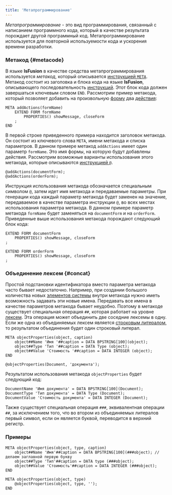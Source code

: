 ```yaml
---
title: 'Метапрограммирование'
---
```


*Метапрограммирование* - это вид программирования, связанный с написанием программного кода, который в качестве результата порождает другой программный код. Метапрограммирование используется для повторной используемости кода и ускорения времени разработки.  

### Метакод {#metacode}

В языке **lsFusion** в качестве средства метапрограммирования используется *метакод*, который описывается [инструкцией `META`](META_instruction.md). Метакод состоит из заголовка и блока кода на языке **lsFusion**, описывающего последовательность [инструкций](Instructions.md). Этот блок кода должен завершаться ключевым словом `END`. Рассмотрим пример метакода, который позволяет добавить на произвольную [форму](Forms.md) два [действия](Actions.md):

```lsf
META addActions(formName)
    EXTEND FORM formName
        PROPERTIES() showMessage, closeForm
    ;
END
```

В первой строке приведенного примера находится заголовок метакода. Он состоит из ключевого слова `META`, имени метакода и списка параметров. В данном примере метакод `addActions` имеет один параметр `formName`. Это имя формы, на которую будут добавлены действия. Рассмотрим возможные варианты использования этого метакода, которые описываются [инструкцией `@`](Instruction_.md). 

```lsf
@addActions(documentForm);
@addActions(orderForm);
```

Инструкция использования метакода обозначается специальным символом `@`, затем идет имя метакода и передаваемые параметры. При генерации кода каждый параметр метакода будет заменен на значение, передаваемое в качестве параметра инструкции `@`, во всех местах использования параметра метакода. В данном примере параметр метакода `formName` будет заменяться на `documentForm` и на `orderForm`. Приведенные выше использования метакода порождают следующий блок кода:

```lsf
EXTEND FORM documentForm
    PROPERTIES() showMessage, closeForm
;

EXTEND FORM orderForm
    PROPERTIES() showMessage, closeForm
;
```

### Объединение лексем  {#concat}

Простой подстановки идентификатора вместо параметра метакода часто бывает недостаточно. Например, при создании большого количества новых [элементов системы](Element_identification.md) внутри метакода нужно иметь возможность задавать эти новые имена. Передавать все имена в качестве параметров метакода бывает неудобно. Поэтому в метакоде существует специальная операция `##`, которая работает на уровне [лексем](Tokens.md). Эта операция может объединить две соседние лексемы в одну. Если же одна из объединяемых лексем является [строковым литералом](Literals.md#strliteral-broken), то результатом объединения будет один строковый литерал.

```lsf
META objectProperties(object, caption)
    object##Name 'Имя '##caption = DATA BPSTRING[100](object);
    object##Type 'Тип '##caption = DATA Type (object);
    object##Value 'Стоимость '##caption = DATA INTEGER (object);
END

@objectProperties(Document, 'документа');
```

Результатом использования метакода `objectProperties` будет следующий код:

```lsf
DocumentName 'Имя документа' = DATA BPSTRING[100](Document);
DocumentType 'Тип документа' = DATA Type (Document);
DocumentValue 'Стоимость документа' = DATA INTEGER (Document);
```

Также существует специальная операция `###`, эквивалентная операции `##`, за исключением того, что во втором из объединяемых литералов первый символ, если он является буквой, переводится в верхний регистр.

### Примеры

```lsf
META objectProperties(object, type, caption)
    object##Name 'Имя'##caption = DATA BPSTRING[100](###object); // делаем заглавной первую букву
    object##Type 'Тип'##caption = DATA type (###object);
    object##Value 'Стоимость'##caption = DATA INTEGER (###object);
END

META objectProperties(object, type)
    @objectProperties(object, type, '');
END
```
